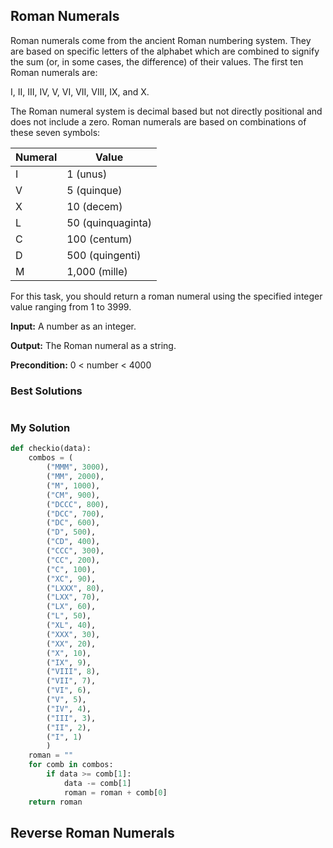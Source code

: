 ## Roman Numerals
Roman numerals come from the ancient Roman numbering system. They are based on specific letters of the alphabet which are combined to signify the sum (or, in some
cases, the difference) of their values. The first ten Roman numerals are:

I, II, III, IV, V, VI, VII, VIII, IX, and X.

The Roman numeral system is decimal based but not directly positional and does not include a zero. Roman numerals are based on
combinations of these seven symbols:

Numeral |	Value
-------- | ------
I |	1 (unus)
V	| 5 (quinque)
X	| 10 (decem)
L	| 50 (quinquaginta)
C	| 100 (centum)
D	| 500 (quingenti)
M	| 1,000 (mille)


For this task, you should return a roman numeral using the specified integer value ranging from 1 to 3999.

**Input:** A number as an integer.

**Output:** The Roman numeral as a string.

**Precondition:** 0 < number < 4000

### Best Solutions
```` python

````

### My Solution
````python
def checkio(data):
    combos = (
        ("MMM", 3000), 
        ("MM", 2000), 
        ("M", 1000), 
        ("CM", 900), 
        ("DCCC", 800), 
        ("DCC", 700),
        ("DC", 600),
        ("D", 500),
        ("CD", 400),
        ("CCC", 300),
        ("CC", 200),
        ("C", 100),
        ("XC", 90),
        ("LXXX", 80),
        ("LXX", 70),
        ("LX", 60),
        ("L", 50),
        ("XL", 40),
        ("XXX", 30),
        ("XX", 20),
        ("X", 10),
        ("IX", 9),
        ("VIII", 8),
        ("VII", 7),
        ("VI", 6),
        ("V", 5),
        ("IV", 4),
        ("III", 3),
        ("II", 2),
        ("I", 1)
        )
    roman = ""
    for comb in combos:
        if data >= comb[1]:
            data -= comb[1]
            roman = roman + comb[0]
    return roman
````



## Reverse Roman Numerals


